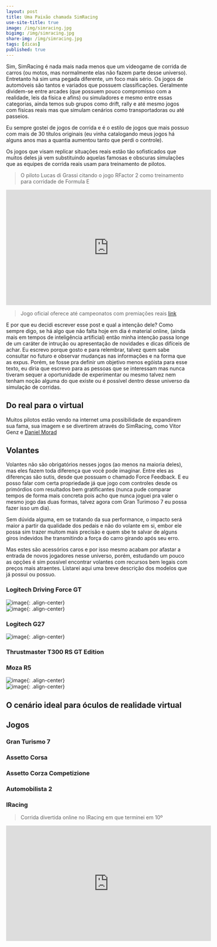 ```yaml
---
layout: post
title: Uma Paixão chamada SimRacing
use-site-title: true
image: /img/simracing.jpg
bigimg: /img/simracing.jpg
share-img: /img/simracing.jpg
tags: [dicas]
published: true
---
```


Sim, SimRacing é nada mais nada menos que um videogame de corrida de carros (ou motos, mas normalmente elas não fazem parte desse universo). Entretanto há sim uma pegada diferente, um foco mais sério. Os jogos de automóveis são tantos e variados que possuem classificações. Geralmente dividem-se entre arcades (que possuem pouco compromisso com a realidade, leis da física e afins) ou simuladores e mesmo entre essas categorias, ainda temos sub grupos como drift, rally e até mesmo jogos com físicas reais mas que simulam cenários como transportadoras ou até passeios.

Eu sempre gostei de jogos de corrida e é o estilo de jogos que mais possuo com mais de 30 títulos originais (eu vinha catalogando meus jogos há alguns anos mas a quantia aumentou tanto que perdi o controle).

Os jogos que visam replicar situações reais estão tão sofisticados que muitos deles já vem substituindo aquelas famosas e obscuras simulações que as equipes de corrida reais usam para treinamento de pilotos.

> O piloto Lucas di Grassi citando o jogo RFactor 2 como treinamento para corridade de Formula E
<iframe width="560" height="315" src="https://www.youtube.com/embed/q2fQtTsdGqc" title="YouTube video player" frameborder="0" allow="accelerometer; autoplay; clipboard-write; encrypted-media; gyroscope; picture-in-picture; web-share" allowfullscreen></iframe>

> Jogo oficial oferece até campeonatos com premiações reais
[link](https://traxion.gg/formula-es-esports-competition-returns-gen3-cars-and-e40000-prize-pool/?utm_source=pocket_saves)

E por que eu decidi escrever esse post e qual a intenção dele? Como sempre digo, se há algo que não falta hoje em dia é material online, (ainda mais em tempos de inteligência artificial) então minha intenção passa longe de um caráter de intrução ou apresentação de novidades e dicas difíceis de achar. Eu escrevo porque gosto e para relembrar, talvez quem sabe consultar no futuro e observar mudanças nas informações e na forma que as expus. Porém, se fosse pra definir um objetivo menos egóista para esse texto, eu diria que escrevo para as pessoas que se interessam mas nunca tiveram sequer a oportunidade de experimentar ou mesmo talvez nem tenham noção alguma do que existe ou é possível dentro desse universo da simulação de corridas.

## Do real para o virtual

Muitos pilotos estão vendo na internet uma possibilidade de expandirem sua fama, sua imagem e se divertirem através do SimRacing, como Vitor Genz e [Daniel Morad](https://en.m.wikipedia.org/wiki/Daniel_Morad)  


## Volantes

Volantes não são obrigatórios nesses jogos (ao menos na maioria deles), mas eles fazem toda diferença que você pode imaginar. Entre eles as diferenças são sutis, desde que possuam o chamado Force Feedback. E eu posso falar com certa propriedade já que jogo com controles desde os primórdios com resultados bem gratificantes (nunca pude comparar tempos de forma mais concreta pois acho que nunca joguei pra valer o mesmo jogo das duas formas, talvez agora com Gran Turimoso 7 eu possa fazer isso um dia).

Sem dúvida alguma, em se tratando da sua performance, o impacto será maior a partir da qualidade dos pedais e não do volante em si, embor ele possa sim trazer muitom mais precisão e quem sbe te salvar de alguns giros indevidos lhe transmitindo a força do carro girando após seu erro.

Mas estes são acessórios caros e por isso mesmo acabam por afastar a entrada de novos jogadores nesse universo, porém, estudando um pouco as opções é sim possível encontrar volantes com recursos bem legais com preços mais atraentes. Listarei aqui uma breve descrição dos modelos que já possui ou possuo.

### Logitech Driving Force GT

![image](../img/drivingforcegt01.jpg){: .align-center}  
![image](../img/drivingforcegt02.jpg){: .align-center}  

### Logitech G27

![image](../img/g27.jpeg){: .align-center}  

### Thrustmaster T300 RS GT Edition


### Moza R5

![image](../img/moza01.jpeg){: .align-center}  
![image](../img/cockpit.jpg){: .align-center}  

## O cenário ideal para óculos de realidade virtual

## Jogos

### Gran Turismo 7

### Assetto Corsa

### Assetto Corza Competizione

### Automobilista 2

### IRacing

> Corrida divertida online no IRacing em que terminei em 10º
<iframe width="560" height="315" src="https://www.youtube.com/embed/oq22ZnxIa84" title="YouTube video player" frameborder="0" allow="accelerometer; autoplay; clipboard-write; encrypted-media; gyroscope; picture-in-picture; web-share" allowfullscreen></iframe>

